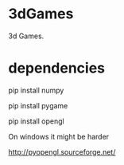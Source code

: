 # 3dGames
3d Games.


# dependencies

pip install numpy

pip install pygame

pip install opengl



On windows it might be harder

http://pyopengl.sourceforge.net/




